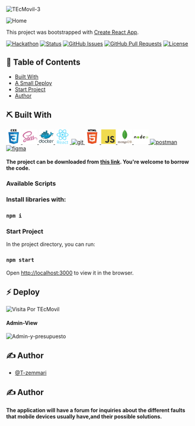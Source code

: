 ![TEcMovil-3](https://user-images.githubusercontent.com/76817211/117570353-0a711e80-b0ca-11eb-8fe7-6ca996ca8fe1.png)


![Home](https://user-images.githubusercontent.com/76817211/117570383-27a5ed00-b0ca-11eb-81f9-d26766ffb972.png)

This project was bootstrapped with [Create React App](https://github.com/facebook/create-react-app).



[![Hackathon](https://img.shields.io/badge/hackathon-name-orange.svg)](http://hackathon.url.com) [![Status](https://img.shields.io/badge/status-active-success.svg)]() [![GitHub Issues](https://img.shields.io/github/issues/kylelobo/The-Documentation-Compendium.svg)](https://github.com/kylelobo/The-Documentation-Compendium/issues) [![GitHub Pull Requests](https://img.shields.io/github/issues-pr/kylelobo/The-Documentation-Compendium.svg)](https://github.com/kylelobo/The-Documentation-Compendium/pulls) [![License](https://img.shields.io/badge/license-MIT-blue.svg)](LICENSE.md)


## 📝 Table of Contents

- [Built With](#built)
- [A Small Deploy](#A-Small-Deploy)
- [Start Project](#start-project)
- [Author](#author)

## ⛏️ Built With <a name = "built"></a>
<p align="left"> 
<a href="https://www.w3schools.com/css/" target="_blank"> <img src="https://raw.githubusercontent.com/devicons/devicon/master/icons/css3/css3-original-wordmark.svg" alt="css3" width="40" height="40"/> </a> 
<a href="https://sass-lang.com" target="_blank"> <img src="https://raw.githubusercontent.com/devicons/devicon/master/icons/sass/sass-original.svg" alt="sass" width="40" height="40"/> </a> 
<a href="https://www.docker.com/" target="_blank"> <img src="https://raw.githubusercontent.com/devicons/devicon/master/icons/docker/docker-original-wordmark.svg" alt="docker" width="40" height="40"/> </a> 
<a href="https://reactjs.org/" target="_blank"> <img src="https://raw.githubusercontent.com/devicons/devicon/master/icons/react/react-original-wordmark.svg" alt="react" width="40" height="40"/> </a>
<a href="https://git-scm.com/" target="_blank"> <img src="https://www.vectorlogo.zone/logos/git-scm/git-scm-icon.svg" alt="git" width="40" height="40"/> </a> 
<a href="https://www.w3.org/html/" target="_blank"> <img src="https://raw.githubusercontent.com/devicons/devicon/master/icons/html5/html5-original-wordmark.svg" alt="html5" width="40" height="40"/> </a> 
<a href="https://developer.mozilla.org/en-US/docs/Web/JavaScript" target="_blank"> <img src="https://raw.githubusercontent.com/devicons/devicon/master/icons/javascript/javascript-original.svg" alt="javascript" width="40" height="40"/> </a> 
<a href="https://www.mongodb.com/" target="_blank"> <img src="https://raw.githubusercontent.com/devicons/devicon/master/icons/mongodb/mongodb-original-wordmark.svg" alt="mongodb" width="40" height="40"/> </a> 
<a href="https://nodejs.org" target="_blank"> <img src="https://raw.githubusercontent.com/devicons/devicon/master/icons/nodejs/nodejs-original-wordmark.svg" alt="nodejs" width="40" height="40"/> </a> 
<a href="https://postman.com" target="_blank"> <img src="https://www.vectorlogo.zone/logos/getpostman/getpostman-icon.svg" alt="postman" width="40" height="40"/> </a> 
<a href="https://www.figma.com/" target="_blank"> <img src="https://www.vectorlogo.zone/logos/figma/figma-icon.svg" alt="figma" width="40" height="40"/> </a>
</p>




#### The project can be downloaded from <a href="https://github.com/T-zemmari/ProjectF/archive/refs/heads/main.zip">this link</a>. You're welcome to borrow the code.


### Available Scripts <a name="prerequisites"></a>

### Install libraries with:
### `npm i`

### Start Project <a name="start-project"></a>

In the project directory, you can run:
### `npm start`
Open [http://localhost:3000](http://localhost:3000) to view it in the browser.



## :zap: Deploy <a name="A-Small-Deploy"></a>

![Visita Por TEcMovil](https://user-images.githubusercontent.com/76817211/117570386-28d71a00-b0ca-11eb-845c-2f27348139e8.gif)

####  Admin-View
![Admin-y-presupuesto](https://user-images.githubusercontent.com/76817211/117570378-21177580-b0ca-11eb-9a0f-c287680e10c6.gif)


## ✍️ Author <a name = "author"></a>
- [@T-zemmari](https://github.com/T-zemmari)

## ✍️ Author <a name = "Features"></a>

#### The application will have a forum for inquiries about the different faults that mobile devices usually have,and their possible solutions.

